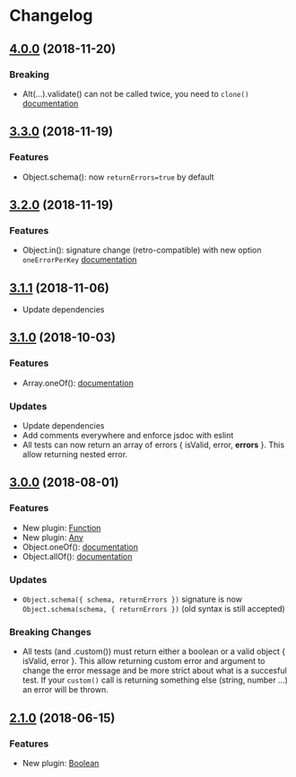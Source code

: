 # Changelog

## [4.0.0](https://github.com/bodinsamuel/altheia/compare/v4.0.0...master) (2018-11-20)

### Breaking

- Alt(...).validate() can not be called twice, you need to `clone()` [documentation](https://github.com/bodinsamuel/altheia/blob/master/Documentation.md#clone)

## [3.3.0](https://github.com/bodinsamuel/altheia/compare/v3.2.0...master) (2018-11-19)

### Features

- Object.schema(): now `returnErrors=true` by default

## [3.2.0](https://github.com/bodinsamuel/altheia/compare/v3.2.0...master) (2018-11-19)

### Features

- Object.in(): signature change (retro-compatible) with new option `oneErrorPerKey` [documentation](https://github.com/bodinsamuel/altheia/blob/master/Documentation.md#invalue--options-object)

## [3.1.1](https://github.com/bodinsamuel/altheia/compare/v3.1.0...master) (2018-11-06)

- Update dependencies

## [3.1.0](https://github.com/bodinsamuel/altheia/compare/v3.1.0...master) (2018-10-03)

### Features

- Array.oneOf(): [documentation](https://github.com/bodinsamuel/altheia/blob/master/Documentation.md#oneoftemplates)

### Updates

- Update dependencies
- Add comments everywhere and enforce jsdoc with eslint
- All tests can now return an array of errors { isValid, error, **errors** }.
  This allow returning nested error.

## [3.0.0](https://github.com/bodinsamuel/altheia/compare/v3.0.0...master) (2018-08-01)

### Features

- New plugin: [Function](https://github.com/bodinsamuel/altheia/blob/master/Documentation.md#function)
- New plugin: [Any](https://github.com/bodinsamuel/altheia/blob/master/Documentation.md#any)
- Object.oneOf(): [documentation](https://github.com/bodinsamuel/altheia/blob/master/Documentation.md#oneofisonerequired-boolean-keys-string)
- Object.allOf(): [documentation](https://github.com/bodinsamuel/altheia/blob/master/Documentation.md#allofkeys-string)

### Updates

- `Object.schema({ schema, returnErrors })` signature is now `Object.schema(schema, { returnErrors })` (old syntax is still accepted)

### Breaking Changes

- All tests (and .custom()) must return either a boolean or a valid object { isValid, error }.
  This allow returning custom error and argument to change the error message and be more strict about what is a succesful test.
  If your `custom()` call is returning something else (string, number ...) an error will be thrown.

## [2.1.0](https://github.com/bodinsamuel/altheia/compare/v2.1.0...master) (2018-06-15)

### Features

- New plugin: [Boolean](https://github.com/bodinsamuel/altheia/blob/master/Documentation.md#boolean)
